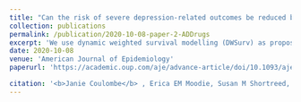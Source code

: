 ```yaml
---
title: "Can the risk of severe depression-related outcomes be reduced by tailoring the antidepressant therapy to patient characteristics?"
collection: publications
permalink: /publication/2020-10-08-paper-2-ADDrugs
excerpt: 'We use dynamic weighted survival modelling (DWSurv) as proposed by Simoneau et al. (2020) to develop an optimal adaptive treatment strategy for choosing between two commonly used antidepressant drugs in patients with depression.'
date: 2020-10-08
venue: 'American Journal of Epidemiology'
paperurl: 'https://academic.oup.com/aje/advance-article/doi/10.1093/aje/kwaa260/6028714?guestAccessKey=0c88e2b8-9505-4c0e-8241-a7c3664a843e'

citation: '<b>Janie Coulombe</b> , Erica EM Moodie, Susan M Shortreed, and Christel Renoux. (2020). &quot; Can the risk of severe depression-related outcomes be reduced by tailoring the antidepressant therapy to patient characteristics? .&quot; <i> American Journal of Epidemiology</i>. Forthcoming.'
---
```

